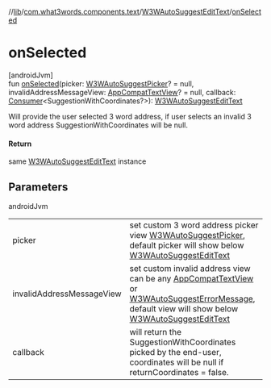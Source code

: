 //[lib](../../../index.md)/[com.what3words.components.text](../index.md)/[W3WAutoSuggestEditText](index.md)/[onSelected](on-selected.md)

# onSelected

[androidJvm]\
fun [onSelected](on-selected.md)(picker: [W3WAutoSuggestPicker](../../com.what3words.components.picker/-w3-w-auto-suggest-picker/index.md)? = null, invalidAddressMessageView: [AppCompatTextView](https://developer.android.com/reference/kotlin/androidx/appcompat/widget/AppCompatTextView.html)? = null, callback: [Consumer](https://developer.android.com/reference/kotlin/androidx/core/util/Consumer.html)<SuggestionWithCoordinates?>): [W3WAutoSuggestEditText](index.md)

Will provide the user selected 3 word address, if user selects an invalid 3 word address SuggestionWithCoordinates will be null.

#### Return

same [W3WAutoSuggestEditText](index.md) instance

## Parameters

androidJvm

| | |
|---|---|
| picker | set custom 3 word address picker view [W3WAutoSuggestPicker](../../com.what3words.components.picker/-w3-w-auto-suggest-picker/index.md), default picker will show below [W3WAutoSuggestEditText](index.md) |
| invalidAddressMessageView | set custom invalid address view can be any [AppCompatTextView](https://developer.android.com/reference/kotlin/androidx/appcompat/widget/AppCompatTextView.html) or [W3WAutoSuggestErrorMessage](../../com.what3words.components.error/-w3-w-auto-suggest-error-message/index.md), default view will show below [W3WAutoSuggestEditText](index.md) |
| callback | will return the SuggestionWithCoordinates picked by the end-user, coordinates will be null if returnCoordinates = false. |
